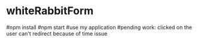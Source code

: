 # whiteRabbitForm

#npm install
#npm start
#use my application
#pending work:
clicked on the user can't redirect because of time issue
